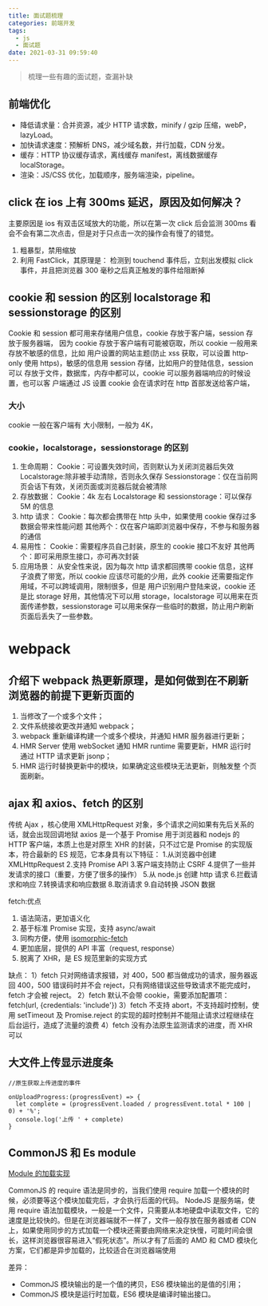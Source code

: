 ```yaml
---
title: 面试题梳理
categories: 前端开发
tags:
  - js
  - 面试题
date: 2021-03-31 09:59:40
---
```


> 梳理一些有趣的面试题，查漏补缺

## 前端优化

- 降低请求量：合并资源，减少 HTTP 请求数，minify / gzip 压缩，webP，lazyLoad。
- 加快请求速度：预解析 DNS，减少域名数，并行加载，CDN 分发。
- 缓存：HTTP 协议缓存请求，离线缓存 manifest，离线数据缓存 localStorage。
- 渲染：JS/CSS 优化，加载顺序，服务端渲染，pipeline。

## click 在 ios 上有 300ms 延迟，原因及如何解决？

主要原因是 ios 有双击区域放大的功能，所以在第一次 click 后会监测 300ms 看会不会有第二次点击，但是对于只点击一次的操作会有慢了的错觉。

1. 粗暴型，禁用缩放 <meta name="viewport" content="width=device-width, user-scalable=no">
2. 利用 FastClick，其原理是： 检测到 touchend 事件后，立刻出发模拟 click 事件，并且把浏览器 300 毫秒之后真正触发的事件给阻断掉

## cookie 和 session 的区别 localstorage 和 sessionstorage 的区别

Cookie 和 session 都可用来存储用户信息，cookie 存放于客户端，session 存放于服务器端， 因为 cookie 存放于客户端有可能被窃取，所以 cookie 一般用来存放不敏感的信息，比如 用户设置的网站主题(防止 xss 获取，可以设置 http-only 使用 https)，敏感的信息用 session 存储，比如用户的登陆信息，session 可以 存放于文件，数据库，内存中都可以，cookie 可以服务器端响应的时候设置，也可以客 户端通过 JS 设置
cookie 会在请求时在 http 首部发送给客户端，

### 大小

cookie 一般在客户端有 大小限制，一般为 4K，

### cookie，localstorage，sessionstorage 的区别

1. 生命周期： Cookie：可设置失效时间，否则默认为关闭浏览器后失效 Localstorage:除非被手动清除，否则永久保存 Sessionstorage：仅在当前网页会话下有效，关闭页面或浏览器后就会被清除
2. 存放数据： Cookie：4k 左右 Localstorage 和 sessionstorage：可以保存 5M 的信息
3. http 请求： Cookie：每次都会携带在 http 头中，如果使用 cookie 保存过多数据会带来性能问题 其他两个：仅在客户端即浏览器中保存，不参与和服务器的通信
4. 易用性： Cookie：需要程序员自己封装，原生的 cookie 接口不友好 其他两个：即可采用原生接口，亦可再次封装
5. 应用场景： 从安全性来说，因为每次 http 请求都回携带 cookie 信息，这样子浪费了带宽，所以 cookie 应该尽可能的少用，此外 cookie 还需要指定作用域，不可以跨域调用，限制很多，但是 用户识别用户登陆来说，cookie 还是比 storage 好用，其他情况下可以用 storage，localstorage 可以用来在页面传递参数，sessionstorage 可以用来保存一些临时的数据，防止用户刷新 页面后丢失了一些参数。

# webpack

## 介绍下 webpack 热更新原理，是如何做到在不刷新 浏览器的前提下更新页面的

1. 当修改了一个或多个文件；
2. 文件系统接收更改并通知 webpack；
3. webpack 重新编译构建一个或多个模块，并通知 HMR 服务器进行更新；
4. HMR Server 使用 webSocket 通知 HMR runtime 需要更新，HMR 运行时 通过 HTTP 请求更新 jsonp；
5. HMR 运行时替换更新中的模块，如果确定这些模块无法更新，则触发整 个页面刷新。

## ajax 和 axios、fetch 的区别

传统 Ajax ，核心使用 XMLHttpRequest 对象，多个请求之间如果有先后关系的话，就会出现回调地狱
axios 是一个基于 Promise 用于浏览器和 nodejs 的 HTTP 客户端，本质上也是对原生 XHR 的封装，只不过它是 Promise 的实现版本，符合最新的 ES 规范，它本身具有以下特征： 1.从浏览器中创建 XMLHttpRequest 2.支持 Promise API 3.客户端支持防止 CSRF 4.提供了一些并发请求的接口（重要，方便了很多的操作） 5.从 node.js 创建 http 请求 6.拦截请求和响应 7.转换请求和响应数据 8.取消请求 9.自动转换 JSON 数据

fetch:优点

1.  语法简洁，更加语义化
2.  基于标准 Promise 实现，支持 async/await
3.  同构方便，使用 [isomorphic-fetch](https://github.com/matthew-andrews/isomorphic-fetch)
4.  更加底层，提供的 API 丰富（request, response）
5.  脱离了 XHR，是 ES 规范里新的实现方式

缺点：
1）fetch 只对网络请求报错，对 400，500 都当做成功的请求，服务器返回 400，500 错误码时并不会 reject，只有网络错误这些导致请求不能完成时，fetch 才会被 reject。
2）fetch 默认不会带 cookie，需要添加配置项： fetch(url, {credentials: 'include'})
3）fetch 不支持 abort，不支持超时控制，使用 setTimeout 及 Promise.reject 的实现的超时控制并不能阻止请求过程继续在后台运行，造成了流量的浪费
4）fetch 没有办法原生监测请求的进度，而 XHR 可以

## 大文件上传显示进度条

```
//原生获取上传进度的事件

onUploadProgress:(progressEvent) => {
  let complete = (progressEvent.loaded / progressEvent.total * 100 | 0) + '%';
  console.log('上传 ' + complete)
}

```

## CommonJS 和 Es module

[Module 的加载实现](https://es6.ruanyifeng.com/#docs/module-loader)

CommonJS 的 require 语法是同步的，当我们使用 require 加载一个模块的时候，必须要等这个模块加载完后，才会执行后面的代码。 NodeJS 是服务端，使用 require 语法加载模块，一般是一个文件，只需要从本地硬盘中读取文件，它的速度是比较快的。但是在浏览器端就不一样了，文件一般存放在服务器或者 CDN 上，如果使用同步的方式加载一个模块还需要由网络来决定快慢，可能时间会很长，这样浏览器很容易进入“假死状态”。所以才有了后面的 AMD 和 CMD 模块化方案，它们都是异步加载的，比较适合在浏览器端使用

差异：

- CommonJS 模块输出的是一个值的拷贝，ES6 模块输出的是值的引用；
- CommonJS 模块是运行时加载，ES6 模块是编译时输出接口。
